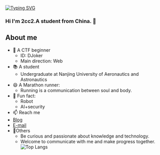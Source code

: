 [![Typing SVG](https://readme-typing-svg.demolab.com?font=Fira+Code&pause=1000&center=%E5%81%87&vCenter=%E5%81%87&repeat=%E7%9C%9F&random=%E5%81%87&width=435&lines=Love+Wins+All)](https://git.io/typing-svg)

### Hi I'm 2cc2.A student from China. 👋

<!--
**2cc2/2cc2** is a ✨ _special_ ✨ repository because its `README.md` (this file) appears on your GitHub profile.

Here are some ideas to get you started:

- 🔭 I’m currently working on ...
- 🌱 I’m currently learning ...
- 👯 I’m looking to collaborate on ...
- 🤔 I’m looking for help with ...
- 💬 Ask me about ...
- 📫 How to reach me: ...
- 😄 Pronouns: ...
- ⚡ Fun fact: ...
-->
About me
---
- 💬 A CTF beginner
  - ID: DJoker
  - Main direction: Web
- 📚 A student
  - Undergraduate at Nanjing University of Aeronautics and Astronautics
- 😄 A Marathon runner:  
  - Running is a communication between soul and body.   
- 🔭 Fun fact:  
  - Robot  
  - AI+security
 - 📫 Reach me  
  - [Blog](https://2cc2.github.io/)  
  - [E-mail](beibeiCao16@163.com)   
- 🌱Others  
  - Be curious and passionate about knowledge and technology.  
  - Welcome to communicate with me and make progress together.
![Top Langs](https://github-readme-stats.vercel.app/api/top-langs/?username=2cc2&layout=compact)


